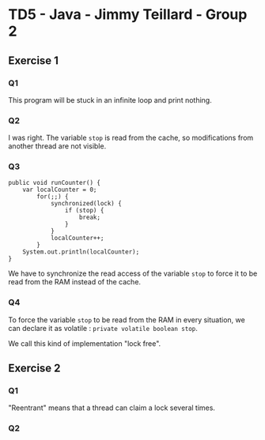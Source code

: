 # TD5 - Java - Jimmy Teillard - Group 2

## Exercise 1

### Q1

This program will be stuck in an infinite loop and print nothing.

### Q2

I was right. The variable `stop` is read from the cache, so modifications from
another thread are not visible.

### Q3

```
public void runCounter() {
    var localCounter = 0;
        for(;;) {
            synchronized(lock) {
                if (stop) {
                    break;
                }
            }
            localCounter++;
        }
    System.out.println(localCounter);
}
```

We have to synchronize the read access of the variable `stop` to force
it to be read from the RAM instead of the cache.

### Q4

To force the variable `stop` to be read from the RAM in every situation, we
can declare it as volatile : `private volatile boolean stop`.

We call this kind of implementation "lock free".

## Exercise 2

### Q1

"Reentrant" means that a thread can claim a lock several times.

### Q2